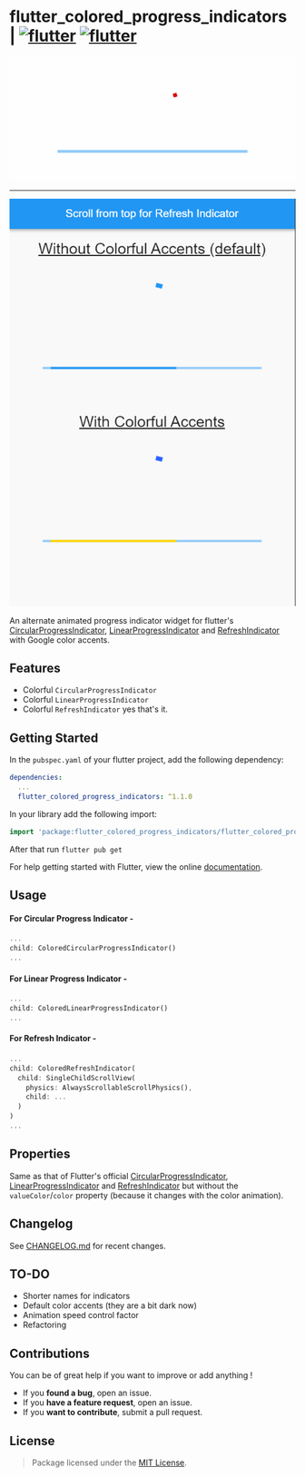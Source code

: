 # flutter_colored_progress_indicators <span> | </span> <a href="https://pub.dev/packages/flutter_colored_progress_indicators"><img src="https://img.shields.io/badge/pub.dev-v1.0.1-red?style=flat-square" alt="flutter"/></a> <a href="https://flutter.dev/"><img src="https://img.shields.io/badge/Built with-flutter-blue?style=flat-square" alt="flutter"/></a>

<p align="center"><img src="https://raw.githubusercontent.com/Abhi011999/flutter_colored_progress_indicators/master/images/example_readme.gif" alt="example"/></p>

---

<p align="center"><img src="https://raw.githubusercontent.com/Abhi011999/flutter_colored_progress_indicators/master/images/example.gif" alt="example"/></p>

An alternate animated progress indicator widget for flutter's [CircularProgressIndicator](https://api.flutter.dev/flutter/material/CircularProgressIndicator-class.html), [LinearProgressIndicator](https://api.flutter.dev/flutter/material/LinearProgressIndicator-class.html) and [RefreshIndicator](https://api.flutter.dev/flutter/material/RefreshIndicator-class.html) with Google color accents.

## Features

- Colorful `CircularProgressIndicator`
- Colorful `LinearProgressIndicator`
- Colorful `RefreshIndicator`
yes that's it.

## Getting Started

In the `pubspec.yaml` of your flutter project, add the following dependency:

```yaml
dependencies:
  ...
  flutter_colored_progress_indicators: ^1.1.0
```

In your library add the following import:

```dart
import 'package:flutter_colored_progress_indicators/flutter_colored_progress_indicators.dart';
```

After that run `flutter pub get`

For help getting started with Flutter, view the online [documentation](https://flutter.io/).

## Usage

#### For Circular Progress Indicator -

```dart
...
child: ColoredCircularProgressIndicator()
...
```

#### For Linear Progress Indicator -

```dart
...
child: ColoredLinearProgressIndicator()
...
```

#### For Refresh Indicator -

```dart
...
child: ColoredRefreshIndicator(
  child: SingleChildScrollView(
    physics: AlwaysScrollableScrollPhysics(),
    child: ...
  )
)
...
```

## Properties

Same as that of Flutter's official [CircularProgressIndicator](https://api.flutter.dev/flutter/material/CircularProgressIndicator-class.html#instance-properties), [LinearProgressIndicator](https://api.flutter.dev/flutter/material/LinearProgressIndicator-class.html#instance-properties) and [RefreshIndicator](https://api.flutter.dev/flutter/material/RefreshIndicator-class.html#instance-properties) but without
the `valueColor`/`color` property (because it changes with the color animation).

## Changelog

See [CHANGELOG.md](https://github.com/Abhi011999/flutter_colored_progress_indicators/blob/master/CHANGELOG.md) for recent changes.

## TO-DO

- Shorter names for indicators
- Default color accents (they are a bit dark now)
- Animation speed control factor
- Refactoring

## Contributions

You can be of great help if you want to improve or add anything !

- If you **found a bug**, open an issue.
- If you **have a feature request**, open an issue.
- If you **want to contribute**, submit a pull request.

## License

> Package licensed under the [MIT License](https://github.com/Abhi011999/flutter_colored_progress_indicators/blob/master/LICENSE).